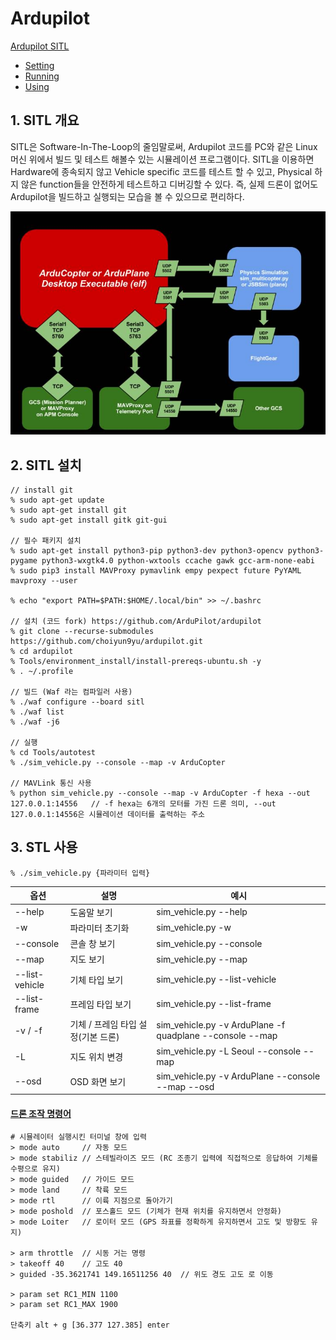 # Ardupilot
[Ardupilot SITL](https://ardupilot.org/dev/docs/sitl-simulator-software-in-the-loop.html)
- [Setting](https://ardupilot.org/dev/docs/building-setup-linux.html#building-setup-linux)
- [Running](https://ardupilot.org/dev/docs/sim-on-hardware.html)
- [Using](https://ardupilot.org/dev/docs/using-sitl-for-ardupilot-testing.html)

## 1. SITL 개요
SITL은 Software-In-The-Loop의 줄임말로써, Ardupilot 코드를 PC와 같은 Linux 머신 위에서 빌드 및 테스트 해볼수 있는 시뮬레이션 프로그램이다. SITL을 이용하면 Hardware에 종속되지 않고 Vehicle specific 코드를 테스트 할 수 있고, Physical 하지 않은 function들을 안전하게 테스트하고 디버깅할 수 있다. 즉, 실제 드론이 없어도 Ardupilot을 빌드하고 실행되는 모습을 볼 수 있으므로 편리하다.

![img.png](img.png)

## 2. SITL 설치

    // install git
    % sudo apt-get update
    % sudo apt-get install git 
    % sudo apt-get install gitk git-gui

    // 필수 패키지 설치
    % sudo apt-get install python3-pip python3-dev python3-opencv python3-pygame python3-wxgtk4.0 python-wxtools ccache gawk gcc-arm-none-eabi
    % sudo pip3 install MAVProxy pymavlink empy pexpect future PyYAML mavproxy --user

    % echo "export PATH=$PATH:$HOME/.local/bin" >> ~/.bashrc

    // 설치 (코드 fork) https://github.com/ArduPilot/ardupilot 
    % git clone --recurse-submodules https://github.com/choiyun9yu/ardupilot.git
    % cd ardupilot
    % Tools/environment_install/install-prereqs-ubuntu.sh -y
    % . ~/.profile

    // 빌드 (Waf 라는 컴파일러 사용)
    % ./waf configure --board sitl
    % ./waf list
    % ./waf -j6

    // 실행
    % cd Tools/autotest
    % ./sim_vehicle.py --console --map -v ArduCopter

    // MAVLink 통신 사용
    % python sim_vehicle.py --console --map -v ArduCopter -f hexa --out 127.0.0.1:14556   // -f hexa는 6개의 모터를 가진 드론 의미, --out 127.0.0.1:14556은 시뮬레이션 데이터를 출력하는 주소

    

## 3. STL 사용

    % ./sim_vehicle.py {파라미터 입력}
| 옵션             | 설명                    | 예시                                                       |
|----------------|-----------------------|----------------------------------------------------------|
| --help         | 도움말 보기                | sim_vehicle.py --help                                    |
| -w             | 파라미터 초기화              | sim_vehicle.py -w                                        |
| --console      | 콘솔 창 보기               | sim_vehicle.py --console                                 |
| --map          | 지도 보기                 | sim_vehicle.py --map                                     |
| --list-vehicle | 기체 타입 보기              | sim_vehicle.py --list-vehicle                            |
| --list-frame   | 프레임 타입 보기             | sim_vehicle.py --list-frame                              |
| -v / -f        | 기체 / 프레임 타입 설정(기본 드론) | sim_vehicle.py -v ArduPlane -f quadplane --console --map |
| -L             | 지도 위치 변경              | sim_vehicle.py -L Seoul --console --map                  |
| --osd          | OSD 화면 보기             | sim_vehicle.py -v ArduPlane --console --map --osd        |

#### [드론 조작 명령어](https://ardupilot.org/dev/docs/copter-sitl-mavproxy-tutorial.html)

    # 시뮬레이터 실행시킨 터미널 창에 입력
    > mode auto     // 자동 모드
    > mode stabiliz // 스테빌라이즈 모드 (RC 조종기 입력에 직접적으로 응답하여 기체를 수평으로 유지)
    > mode guided   // 가이드 모드
    > mode land     // 착륙 모드
    > mode rtl      // 이륙 지점으로 돌아가기
    > mode poshold  // 포스홀드 모드 (기체가 현재 위치를 유지하면서 안정화)
    > mode Loiter   // 로이터 모드 (GPS 좌표를 정확하게 유지하면서 고도 및 방향도 유지)

    > arm throttle  // 시동 거는 명령
    > takeoff 40    // 고도 40
    > guided -35.3621741 149.16511256 40  // 위도 경도 고도 로 이동

    > param set RC1_MIN 1100
    > param set RC1_MAX 1900

    단축키 alt + g [36.377 127.385] enter